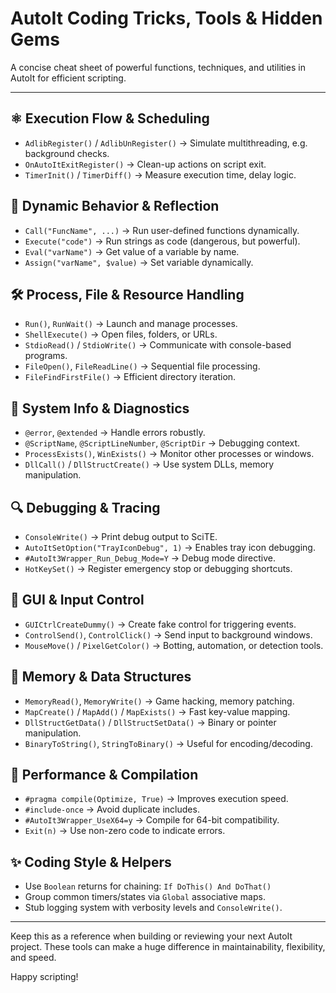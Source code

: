 # AutoIt Coding Tricks, Tools & Hidden Gems

A concise cheat sheet of powerful functions, techniques, and utilities in AutoIt for efficient scripting.

---

## ⚛️ Execution Flow & Scheduling

* `AdlibRegister()` / `AdlibUnRegister()`  → Simulate multithreading, e.g. background checks.
* `OnAutoItExitRegister()` → Clean-up actions on script exit.
* `TimerInit()` / `TimerDiff()` → Measure execution time, delay logic.

## 🧠 Dynamic Behavior & Reflection

* `Call("FuncName", ...)` → Run user-defined functions dynamically.
* `Execute("code")` → Run strings as code (dangerous, but powerful).
* `Eval("varName")` → Get value of a variable by name.
* `Assign("varName", $value)` → Set variable dynamically.

## 🛠️ Process, File & Resource Handling

* `Run()`, `RunWait()` → Launch and manage processes.
* `ShellExecute()` → Open files, folders, or URLs.
* `StdioRead()` / `StdioWrite()` → Communicate with console-based programs.
* `FileOpen()`, `FileReadLine()` → Sequential file processing.
* `FileFindFirstFile()` → Efficient directory iteration.

## 🧠 System Info & Diagnostics

* `@error`, `@extended` → Handle errors robustly.
* `@ScriptName`, `@ScriptLineNumber`, `@ScriptDir` → Debugging context.
* `ProcessExists()`, `WinExists()` → Monitor other processes or windows.
* `DllCall()` / `DllStructCreate()` → Use system DLLs, memory manipulation.

## 🔍 Debugging & Tracing

* `ConsoleWrite()` → Print debug output to SciTE.
* `AutoItSetOption("TrayIconDebug", 1)` → Enables tray icon debugging.
* `#AutoIt3Wrapper_Run_Debug_Mode=Y` → Debug mode directive.
* `HotKeySet()` → Register emergency stop or debugging shortcuts.

## 🔹 GUI & Input Control

* `GUICtrlCreateDummy()` → Create fake control for triggering events.
* `ControlSend()`, `ControlClick()` → Send input to background windows.
* `MouseMove()` / `PixelGetColor()` → Botting, automation, or detection tools.

## 🧹 Memory & Data Structures

* `MemoryRead()`, `MemoryWrite()` → Game hacking, memory patching.
* `MapCreate()` / `MapAdd()` / `MapExists()` → Fast key-value mapping.
* `DllStructGetData()` / `DllStructSetData()` → Binary or pointer manipulation.
* `BinaryToString()`, `StringToBinary()` → Useful for encoding/decoding.

## 🚀 Performance & Compilation

* `#pragma compile(Optimize, True)` → Improves execution speed.
* `#include-once` → Avoid duplicate includes.
* `#AutoIt3Wrapper_UseX64=y` → Compile for 64-bit compatibility.
* `Exit(n)` → Use non-zero code to indicate errors.

## ✨ Coding Style & Helpers

* Use `Boolean` returns for chaining: `If DoThis() And DoThat()`
* Group common timers/states via `Global` associative maps.
* Stub logging system with verbosity levels and `ConsoleWrite()`.

---

Keep this as a reference when building or reviewing your next AutoIt project. These tools can make a huge difference in maintainability, flexibility, and speed.

Happy scripting!

